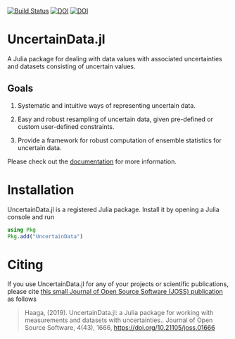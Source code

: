[![Build Status](https://travis-ci.com/kahaaga/UncertainData.jl.svg?branch=master)](https://travis-ci.com/kahaaga/UncertainData.jl) [![DOI](https://joss.theoj.org/papers/10.21105/joss.01666/status.svg)](https://doi.org/10.21105/joss.01666) [![DOI](https://zenodo.org/badge/160108056.svg)](https://zenodo.org/badge/latestdoi/160108056) 


# UncertainData.jl

A Julia package for dealing with data values with associated uncertainties and
datasets consisting of uncertain values.

## Goals

1. Systematic and intuitive ways of representing uncertain data.

2. Easy and robust resampling of uncertain data, given pre-defined or
custom user-defined constraints.

3. Provide a framework for robust computation of ensemble statistics for
uncertain data.

Please check out the
[documentation](https://kahaaga.github.io/UncertainData.jl/dev) for more
information.

# Installation

UncertainData.jl is a registered Julia package. Install it by opening a Julia console and run

```julia
using Pkg
Pkg.add("UncertainData")
```

# Citing

If you use UncertainData.jl for any of your projects or scientific publications, please cite [this small Journal of Open Source Software (JOSS) publication](https://joss.theoj.org/papers/10.21105/joss.01666) as follows

> Haaga, (2019). UncertainData.jl: a Julia package for working with measurements and datasets with uncertainties.. Journal of Open Source Software, 4(43), 1666, https://doi.org/10.21105/joss.01666
